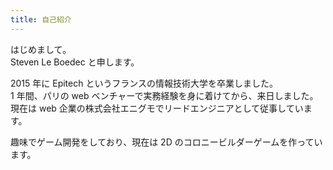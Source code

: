 ```yaml
---
title: 自己紹介
---
```


はじめまして。  
Steven Le Boedec と申します。

2015 年に Epitech というフランスの情報技術大学を卒業しました。  
1 年間、パリの web ベンチャーで実務経験を身に着けてから、来日しました。  
現在は web 企業の株式会社エニグモでリードエンジニアとして従事しています。

趣味でゲーム開発をしており、現在は 2D のコロニービルダーゲームを作っています。
